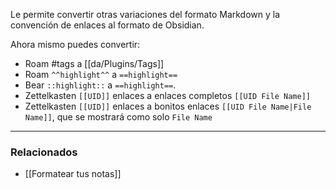 Le permite convertir otras variaciones del formato Markdown y la convención de enlaces al formato de Obsidian.

Ahora mismo puedes convertir:

- Roam #tags a [[da/Plugins/Tags]]
- Roam `^^highlight^^` a `==highlight==`
- Bear `::highlight::` a `==highlight==`.
- Zettelkasten `[[UID]]` enlaces a enlaces completos `[[UID File Name]]`
- Zettelkasten `[[UID]]` enlaces a bonitos enlaces `[[UID File Name|File Name]]`, que se mostrará como solo `File Name`

---

### Relacionados

- [[Formatear tus notas]]